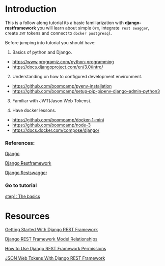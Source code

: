 # Introduction

This is a follow along tutorial its a basic familiarization with **django-restframework** you will learn about simple `Orm`,  integrate` rest swagger`, create `JWT` tokens and connect to `docker postgresql`.

Before jumping into tutorial you should have:

1. Basics of python and Django.

  - https://www.programiz.com/python-programming
  - https://docs.djangoproject.com/en/3.0/intro/
  
2. Understanding on how to configured development environment.

  - https://github.com/boomcamp/pyenv-installation
  - https://github.com/boomcamp/setup-pip-pipenv-django-admin-python3
  
3. Familiar with JWT(Jason Web Tokens).

4.  Have docker lessons.
  - https://github.com/boomcamp/docker-1-mini
  - https://github.com/boomcamp/node-3
  - https://docs.docker.com/compose/django/


### References:

[Django](https://www.djangoproject.com/)

[Django Restframework](https://www.django-rest-framework.org/)

[Django Restswagger](https://django-rest-swagger.readthedocs.io/en/latest/)

### Go to tutorial

[step1: The basics](https://github.com/boomcamp/django-restframework/tree/step1-basics)


<h1 id="resources">Resources</h1>

[Getting Started With Django REST Framework](https://www.youtube.com/watch?v=263xt_4mBNc)

[Django REST Framework Model Relationships](https://www.youtube.com/watch?v=QB9gGEwxxM4)

[How to Use Django REST Framework Permissions](https://www.youtube.com/watch?v=yiYpFMk9QdA)

[JSON Web Tokens With Django REST Framework](https://www.youtube.com/watch?v=Fhcn2qx-4VQ)

